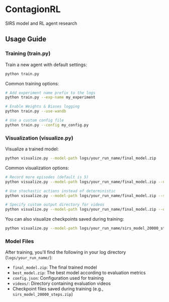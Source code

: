 # ContagionRL
SIRS model and RL agent research

## Usage Guide

### Training (train.py)

Train a new agent with default settings:
```bash
python train.py
```

Common training options:
```bash
# Add experiment name prefix to the logs
python train.py --exp-name my_experiment

# Enable Weights & Biases logging
python train.py --use-wandb

# Use a custom config file
python train.py --config my_config.py
```

### Visualization (visualize.py)

Visualize a trained model:
```bash
python visualize.py --model-path logs/your_run_name/final_model.zip
```

Common visualization options:
```bash
# Record more episodes (default is 5)
python visualize.py --model-path logs/your_run_name/final_model.zip --num-episodes 10

# Use stochastic actions instead of deterministic
python visualize.py --model-path logs/your_run_name/final_model.zip --stochastic

# Specify custom output directory for videos
python visualize.py --model-path logs/your_run_name/final_model.zip --output-dir my_videos
```

You can also visualize checkpoints saved during training:
```bash
python visualize.py --model-path logs/your_run_name/sirs_model_20000_steps.zip
```

### Model Files

After training, you'll find the following in your log directory (`logs/your_run_name/`):
- `final_model.zip`: The final trained model
- `best_model.zip`: The best model according to evaluation metrics
- `config.json`: Configuration used for training
- `videos/`: Directory containing evaluation videos
- Checkpoint files saved during training (e.g., `sirs_model_20000_steps.zip`)
